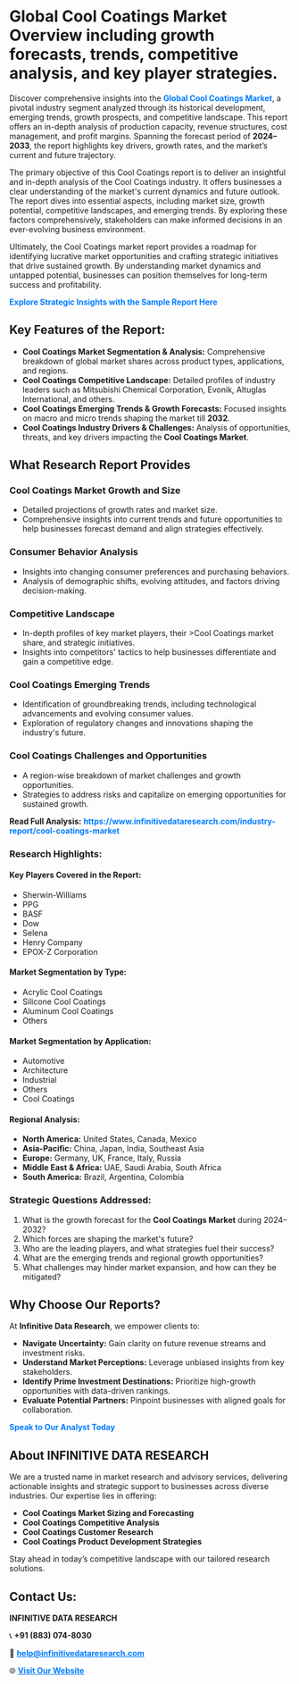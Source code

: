 <h1>Global Cool Coatings Market Overview including growth forecasts, trends, competitive analysis, and key player strategies.</h1>
<p>
Discover comprehensive insights into the 
<a href="https://www.infinitivedataresearch.com/industry-report/cool-coatings-market" rel="dofollow" style="color: #007BFF; text-decoration: none;"><strong>Global Cool Coatings Market</strong></a>, a pivotal industry segment analyzed through its historical development, emerging trends, growth prospects, and competitive landscape. This report offers an in-depth analysis of production capacity, revenue structures, cost management, and profit margins. Spanning the forecast period of <strong>2024–2033</strong>, the report highlights key drivers, growth rates, and the market’s current and future trajectory.
</p>
<p>
The primary objective of this Cool Coatings report is to deliver an insightful and in-depth analysis of the Cool Coatings industry. It offers businesses a clear understanding of the market's current dynamics and future outlook. The report dives into essential aspects, including market size, growth potential, competitive landscapes, and emerging trends. By exploring these factors comprehensively, stakeholders can make informed decisions in an ever-evolving business environment.
</p>
<p>
Ultimately, the Cool Coatings market report provides a roadmap for identifying lucrative market opportunities and crafting strategic initiatives that drive sustained growth. By understanding market dynamics and untapped potential, businesses can position themselves for long-term success and profitability.
</p>
<p>
<a href="https://www.infinitivedataresearch.com/request-sample/reportId=111298" style="color: #007BFF; text-decoration: none;"><strong>Explore Strategic Insights with the Sample Report Here</strong></a>
</p>

<h2>Key Features of the Report:</h2>
<ul>
<li><strong>Cool Coatings Market Segmentation & Analysis:</strong> Comprehensive breakdown of global market shares across product types, applications, and regions.</li>
<li><strong>Cool Coatings Competitive Landscape:</strong> Detailed profiles of industry leaders such as Mitsubishi Chemical Corporation, Evonik, Altuglas International, and others.</li>
<li><strong>Cool Coatings Emerging Trends & Growth Forecasts:</strong> Focused insights on macro and micro trends shaping the market till <strong>2032</strong>.</li>
<li><strong>Cool Coatings Industry Drivers & Challenges:</strong> Analysis of opportunities, threats, and key drivers impacting the <strong>Cool Coatings Market</strong>.</li>
</ul>

<h2>What Research Report Provides</h2>
<h3>Cool Coatings Market Growth and Size</h3>
<ul>
<li>Detailed projections of growth rates and market size.</li>
<li>Comprehensive insights into current trends and future opportunities to help businesses forecast demand and align strategies effectively.</li>
</ul>

<h3>Consumer Behavior Analysis</h3>
<ul>
<li>Insights into changing consumer preferences and purchasing behaviors.</li>
<li>Analysis of demographic shifts, evolving attitudes, and factors driving decision-making.</li>
</ul>

<h3>Competitive Landscape</h3>
<ul>
<li>In-depth profiles of key market players, their >Cool Coatings market share, and strategic initiatives.</li>
<li>Insights into competitors' tactics to help businesses differentiate and gain a competitive edge.</li>
</ul>

<h3>Cool Coatings Emerging Trends</h3>
<ul>
<li>Identification of groundbreaking trends, including technological advancements and evolving consumer values.</li>
<li>Exploration of regulatory changes and innovations shaping the industry's future.</li>
</ul>

<h3>Cool Coatings Challenges and Opportunities</h3>
<ul>
<li>A region-wise breakdown of market challenges and growth opportunities.</li>
<li>Strategies to address risks and capitalize on emerging opportunities for sustained growth.</li>
</ul>
<p><strong>Read Full Analysis:</strong> <a href="https://www.infinitivedataresearch.com/industry-report/cool-coatings-market" rel="dofollow" style="color: #007BFF; text-decoration: none;"><strong>https://www.infinitivedataresearch.com/industry-report/cool-coatings-market</strong></a></p>
<h3>Research Highlights:</h3>
<h4>Key Players Covered in the Report:</h4>
<ul><li>Sherwin-Williams</li><li>PPG</li><li>BASF</li><li>Dow</li><li>Selena</li><li>Henry Company</li><li>EPOX-Z Corporation</li></ul>
<h4>Market Segmentation by Type:</h4>
<ul><li>Acrylic Cool Coatings</li><li>Silicone Cool Coatings</li><li>Aluminum Cool Coatings</li><li>Others</li></ul>
<h4>Market Segmentation by Application:</h4>
<ul><li>Automotive</li><li>Architecture</li><li>Industrial</li><li>Others</li><li>Cool Coatings</li></ul>

<h4>Regional Analysis:</h4>
<ul>
<li><strong>North America:</strong> United States, Canada, Mexico</li>
<li><strong>Asia-Pacific:</strong> China, Japan, India, Southeast Asia</li>
<li><strong>Europe:</strong> Germany, UK, France, Italy, Russia</li>
<li><strong>Middle East & Africa:</strong> UAE, Saudi Arabia, South Africa</li>
<li><strong>South America:</strong> Brazil, Argentina, Colombia</li>
</ul>

<h3>Strategic Questions Addressed:</h3>
<ol>
<li>What is the growth forecast for the <strong>Cool Coatings Market</strong> during 2024–2032?</li>
<li>Which forces are shaping the market's future?</li>
<li>Who are the leading players, and what strategies fuel their success?</li>
<li>What are the emerging trends and regional growth opportunities?</li>
<li>What challenges may hinder market expansion, and how can they be mitigated?</li>
</ol>

<h2>Why Choose Our Reports?</h2>
<p>At <strong>Infinitive Data Research</strong>, we empower clients to:</p>
<ul>
<li><strong>Navigate Uncertainty:</strong> Gain clarity on future revenue streams and investment risks.</li>
<li><strong>Understand Market Perceptions:</strong> Leverage unbiased insights from key stakeholders.</li>
<li><strong>Identify Prime Investment Destinations:</strong> Prioritize high-growth opportunities with data-driven rankings.</li>
<li><strong>Evaluate Potential Partners:</strong> Pinpoint businesses with aligned goals for collaboration.</li>
</ul>
<p><a href="https://www.infinitivedataresearch.com/industry-report/cool-coatings-market" rel="dofollow" style="color: #007BFF; text-decoration: none;"><strong>Speak to Our Analyst Today</strong></a></p>

<h2>About INFINITIVE DATA RESEARCH</h2>
<p>We are a trusted name in market research and advisory services, delivering actionable insights and strategic support to businesses across diverse industries. Our expertise lies in offering:</p>
<ul>
<li><strong>Cool Coatings Market Sizing and Forecasting</strong></li>
<li><strong>Cool Coatings Competitive Analysis</strong></li>
<li><strong>Cool Coatings Customer Research</strong></li>
<li><strong>Cool Coatings Product Development Strategies</strong></li>
</ul>
<p>Stay ahead in today’s competitive landscape with our tailored research solutions.</p>

<h2>Contact Us:</h2>
<p><strong>INFINITIVE DATA RESEARCH</strong></p>
<p>📞 <strong>+91 (883) 074-8030</strong></p>
<p>📧 <strong><a href="mailto:help@infinitivedataresearch.com" style="color: #007BFF;">help@infinitivedataresearch.com</a></strong></p>
<p>🌐 <strong><a href="https://www.infinitivedataresearch.com" rel="dofollow" style="color: #007BFF;">Visit Our Website</a></strong></p>